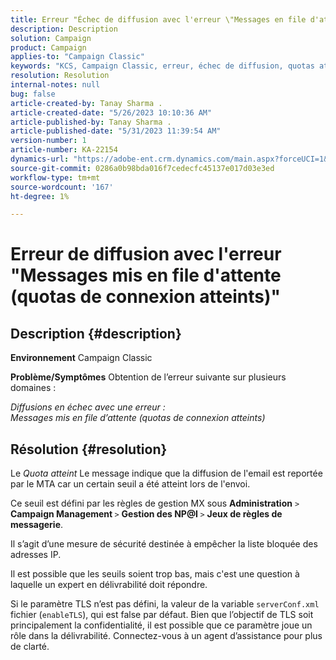 ```yaml
---
title: Erreur "Échec de diffusion avec l'erreur \"Messages en file d'attente (quotas de connexion atteints)\"
description: Description
solution: Campaign
product: Campaign
applies-to: "Campaign Classic"
keywords: "KCS, Campaign Classic, erreur, échec de diffusion, quotas atteints"
resolution: Resolution
internal-notes: null
bug: false
article-created-by: Tanay Sharma .
article-created-date: "5/26/2023 10:10:36 AM"
article-published-by: Tanay Sharma .
article-published-date: "5/31/2023 11:39:54 AM"
version-number: 1
article-number: KA-22154
dynamics-url: "https://adobe-ent.crm.dynamics.com/main.aspx?forceUCI=1&pagetype=entityrecord&etn=knowledgearticle&id=308c7f8d-adfb-ed11-8849-6045bd006268"
source-git-commit: 0286a0b98bda016f7cedecfc45137e017d03e3ed
workflow-type: tm+mt
source-wordcount: '167'
ht-degree: 1%

---
```


# Erreur de diffusion avec l&#39;erreur &quot;Messages mis en file d&#39;attente (quotas de connexion atteints)&quot;

## Description {#description}

<b>Environnement</b>
Campaign Classic


<b>Problème/Symptômes</b>
Obtention de l’erreur suivante sur plusieurs domaines :

*Diffusions en échec avec une erreur :
<br>Messages mis en file d’attente (quotas de connexion atteints)*


## Résolution {#resolution}


Le *Quota atteint* Le message indique que la diffusion de l&#39;email est reportée par le MTA car un certain seuil a été atteint lors de l&#39;envoi.

Ce seuil est défini par les règles de gestion MX sous <b>Administration</b> `>`  <b>Campaign Management </b>`>`  <b>Gestion des NP@I </b>`>`  <b>Jeux de règles de messagerie</b>.

Il s’agit d’une mesure de sécurité destinée à empêcher la liste bloquée des adresses IP.

Il est possible que les seuils soient trop bas, mais c&#39;est une question à laquelle un expert en délivrabilité doit répondre.

Si le paramètre TLS n’est pas défini, la valeur de la variable `serverConf.xml` fichier (`enableTLS`), qui est false par défaut. Bien que l’objectif de TLS soit principalement la confidentialité, il est possible que ce paramètre joue un rôle dans la délivrabilité. Connectez-vous à un agent d’assistance pour plus de clarté.
